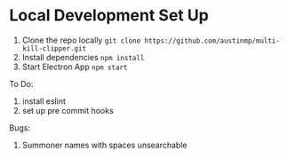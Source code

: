 # Local Development Set Up

1. Clone the repo locally
`git clone https://github.com/austinmp/multi-kill-clipper.git`
2. Install dependencies
`npm install`
3. Start Electron App
`npm start`


To Do:
1. install eslint
2. set up pre commit hooks

Bugs:
1. Summoner names with spaces unsearchable
